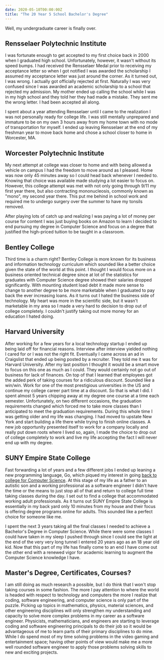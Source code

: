 ```yaml
---
date: 2020-05-10T00:00:00Z
title: "The 20 Year 5 School Bachelor's Degree"
---
```


Well, my undergraduate career is finally over.

## Rensselaer Polytechnic Institute

I was fortunate enough to get accepted to my first choice back in 2000 when I graduated high school. Unfortunately, however, it wasn't without its speed bumps. I had received the Rensselaer Medal prior to receiving my acceptance letter so when I got notified I was awarded the scholarship I assumed my acceptance letter was just around the corner. As it turned out, I was wrong. I actually got officially rejected at first. Naturally I was very confused since I was awarded an academic scholarship to a school that rejected my admission. My mother ended up calling the school while I was in my high school and they told her they had made a mistake. They sent me the wrong letter. I had been accepted all along.

I spent about a year attending Rensselaer until I came to the realization I was not personally ready for college life. I was still mentally unprepared and immature to be on my own 3 hours away from my home town with no mode of transportation for myself. I ended up leaving Rensselaer at the end of my freshman year to move back home and chose a school closer to home in Worcester, MA.

## Worcester Polytechnic Institute

My next attempt at college was closer to home and with being allowed a vehicle on campus I had the freedom to move around as I pleased. Home was now only 45 minutes away so I could head back whenever I needed to. Knowing that choice was available made studying a lot easier to focus on. However, this college attempt was met with not only going through 9/11 my first year there, but also contracting mononucleosis, commonly known as "mono", my second year there. This put me behind in school work and required me to undergo surgery over the summer to have my tonsils removed.

After playing lots of catch up and realizing I was paying a lot of money per course for content I was just buying books on Amazon to learn I decided to end pursuing my degree in Computer Science and focus on a degree that justified the high-priced tuition to be taught in a classroom.

## Bentley College

Third time is a charm right? Bentley College is more known for its business and information technology curriculum which sounded like a better choice given the state of the world at this point. I thought I would focus more on a business oriented technical degree since at lot of the statistics for graduates with Computer Science degree showed their salaries dropped significantly. With mounting student load debt it made more sense to change to another degree to be more marketable when I graduated to pay back the ever increasing loans. As it turns out I hated the business side of technology. My heart was more in the scientific side, but it wasn't marketable in my area so I made a very hard to decision to drop out of college completely. I couldn't justify taking out more money for an education I hated doing.

## Harvard University

After working for a few years for a local technology startup I ended up being laid off for financial reasons. Interview after interview yielded nothing I cared for or I was not the right fit. Eventually I came across an ad in Craigslist that ended up being posted by a recruiter. They told me it was for Harvard University. After my last position I thought it would be a smart move to focus on this one as much as I could. They would certainly not go out of business for lack of finances. On top of that I learned that employees got the added perk of taking courses for a ridiculous discount. Sounded like a win/win. Work for one of the most prestigious universities in the US and continue my college career part time at a discount. So that is what I did. I spent almost 5 years chipping away at my degree one course at a time each semester. Unfortunately, on two different occasions, the graduation requirements changed which forced me to take more classes than I anticipated to meet the graduation requirements. During this whole time I was getting older and my life was changing. I had moved to upstate New York and start building a life there while trying to finish online classes. A new job opportunity presented itself to work for a company locally and really put down roots where I lived so, again, I made the choice to drop out of college completely to work and live my life accepting the fact I will never end up with my degree.

## SUNY Empire State College

Fast forwarding a lot of years and a few different jobs I ended up leaning a new programming language, Go, which piqued my interest in going [back to college for Computer Science](/articles/go-made-me-return-college). At this stage of my life as a father to an autistic son and a working professional as a software engineer I didn't have the time or the means to just stop all of that and return to college full time taking classes during the day. I set out to find a college that accommodated working adult professionals. As it turns out SUNY Empire State College is essentially in my back yard only 10 minutes from my house and their focus is offering degree programs online for adults. This sounded like a perfect choice for someone like me.

I spent the next 3 years taking all the final classes I needed to achieve a Bachelor's Degree in Computer Science. While there were some classes I could have taken in my sleep I pushed through since I could see the light at the end of the very very long tunnel I entered 20 years ago as an 18 year old kid. Now that this part of my life has finally come to an end I have come out the other end with a renewed vigor for academic learning to augment the Computer Science knowledge I have.

## Master's Degree, Certificates, Courses?

I am still doing as much research a possible, but I do think that I won't stop taking courses in some fashion. The more I pay attention to where the world is headed with respect to technology and computers the more I realize that coding, software engineering, and computer science is only part of the puzzle. Picking up topics in mathematics, physics, material sciences, and other engineering disciplines will only strengthen my understanding and capacity to solve more complex problems in my career as a software engineer. Physicists, mathematicians, and engineers are starting to leverage coding and software engineering principals to do their job so it would be advantageous of me to learn parts of their primary disciplines to do mine. While I do spend most of my time solving problems in the video gaming and entertainment space; having other points of view would make me a more well rounded software engineer to apply those problems solving skills to new and exciting projects.